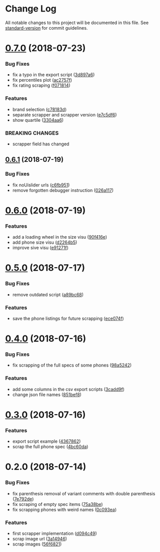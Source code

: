 # Change Log

All notable changes to this project will be documented in this file. See [standard-version](https://github.com/conventional-changelog/standard-version) for commit guidelines.

<a name="0.7.0"></a>
# [0.7.0](https://github.com/QuentinRoy/phonearena-scrapper/compare/v0.6.1...v0.7.0) (2018-07-23)


### Bug Fixes

* fix a typo in the export script ([3d897a6](https://github.com/QuentinRoy/phonearena-scrapper/commit/3d897a6))
* fix percentiles plot ([ac2757f](https://github.com/QuentinRoy/phonearena-scrapper/commit/ac2757f))
* fix rating scraping ([f071814](https://github.com/QuentinRoy/phonearena-scrapper/commit/f071814))


### Features

* brand selection ([c78183d](https://github.com/QuentinRoy/phonearena-scrapper/commit/c78183d))
* separate scrapper and scrapper version ([e7c5df6](https://github.com/QuentinRoy/phonearena-scrapper/commit/e7c5df6))
* show quartile ([3304aa6](https://github.com/QuentinRoy/phonearena-scrapper/commit/3304aa6))


### BREAKING CHANGES

* scrapper field has changed



<a name="0.6.1"></a>
## [0.6.1](https://github.com/QuentinRoy/phonearena-scrapper/compare/v0.6.0...v0.6.1) (2018-07-19)


### Bug Fixes

* fix noUislider urls ([c6fb951](https://github.com/QuentinRoy/phonearena-scrapper/commit/c6fb951))
* remove forgotten debugger instruction ([026a117](https://github.com/QuentinRoy/phonearena-scrapper/commit/026a117))



<a name="0.6.0"></a>
# [0.6.0](https://github.com/QuentinRoy/phonearena-scrapper/compare/v0.5.0...v0.6.0) (2018-07-19)


### Features

* add a loading wheel in the size visu ([90f416e](https://github.com/QuentinRoy/phonearena-scrapper/commit/90f416e))
* add phone size visu ([d2264b5](https://github.com/QuentinRoy/phonearena-scrapper/commit/d2264b5))
* improve sive visu ([e91271f](https://github.com/QuentinRoy/phonearena-scrapper/commit/e91271f))



<a name="0.5.0"></a>
# [0.5.0](https://github.com/QuentinRoy/phonearena-scrapper/compare/v0.4.0...v0.5.0) (2018-07-17)


### Bug Fixes

* remove outdated script ([a89bc68](https://github.com/QuentinRoy/phonearena-scrapper/commit/a89bc68))


### Features

* save the phone listings for future scrapping ([ece074f](https://github.com/QuentinRoy/phonearena-scrapper/commit/ece074f))



<a name="0.4.0"></a>
# [0.4.0](https://github.com/QuentinRoy/phonearena-scrapper/compare/v0.3.0...v0.4.0) (2018-07-16)


### Bug Fixes

* fix scrapping of the full specs of some phones ([98a5242](https://github.com/QuentinRoy/phonearena-scrapper/commit/98a5242))


### Features

* add some columns in the csv export scripts ([3cadd9f](https://github.com/QuentinRoy/phonearena-scrapper/commit/3cadd9f))
* change json file names ([851bef8](https://github.com/QuentinRoy/phonearena-scrapper/commit/851bef8))



<a name="0.3.0"></a>
# [0.3.0](https://github.com/QuentinRoy/phonearena-scrapper/compare/v0.2.0...v0.3.0) (2018-07-16)


### Features

* export script example ([4367862](https://github.com/QuentinRoy/phonearena-scrapper/commit/4367862))
* scrap the full phone spec ([4bc60da](https://github.com/QuentinRoy/phonearena-scrapper/commit/4bc60da))



<a name="0.2.0"></a>
# 0.2.0 (2018-07-14)


### Bug Fixes

* fix parenthesis removal of variant comments with double parenthesis ([7e792de](https://github.com/QuentinRoy/phonearena-scrapper/commit/7e792de))
* fix scraping of empty spec items ([75a38be](https://github.com/QuentinRoy/phonearena-scrapper/commit/75a38be))
* fix scrapping phones with weird names ([0c093ea](https://github.com/QuentinRoy/phonearena-scrapper/commit/0c093ea))


### Features

* first scrapper implementation ([d094c49](https://github.com/QuentinRoy/phonearena-scrapper/commit/d094c49))
* scrap image url ([3a14946](https://github.com/QuentinRoy/phonearena-scrapper/commit/3a14946))
* scrap images ([56f6821](https://github.com/QuentinRoy/phonearena-scrapper/commit/56f6821))
